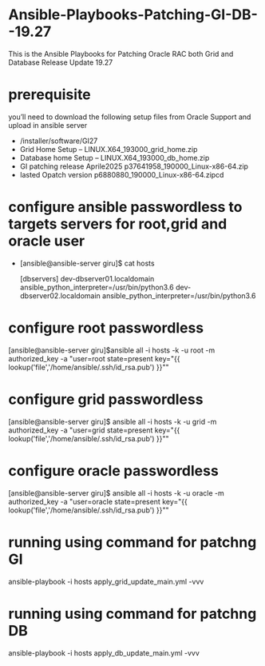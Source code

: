 # Ansible-Playbooks-Patching-GI-DB--19.27
This is the Ansible Playbooks for Patching Oracle RAC both Grid and Database Release Update 19.27
# prerequisite
  you’ll need to download the following setup files from Oracle Support and upload in ansible server
 - /installer/software/GI27
 - Grid Home Setup – LINUX.X64_193000_grid_home.zip    
 - Database home Setup – LINUX.X64_193000_db_home.zip
 - GI patching release Aprile2025 p37641958_190000_Linux-x86-64.zip
 - lasted Opatch version p6880880_190000_Linux-x86-64.zipcd 
# configure ansible passwordless to targets servers for root,grid and oracle user 
  - [ansible@ansible-server giru]$ cat hosts 

       [dbservers]
      dev-dbserver01.localdomain    ansible_python_interpreter=/usr/bin/python3.6
      dev-dbserver02.localdomain    ansible_python_interpreter=/usr/bin/python3.6

# configure root passwordless

[ansible@ansible-server giru]$ansible all -i hosts -k -u root -m authorized_key -a "user=root state=present key=\"{{ lookup('file','/home/ansible/.ssh/id_rsa.pub') }}\""

# configure grid passwordless

[ansible@ansible-server giru]$ ansible all -i hosts -k -u grid -m authorized_key -a "user=grid state=present key=\"{{ lookup('file','/home/ansible/.ssh/id_rsa.pub') }}\""


# configure oracle passwordless

[ansible@ansible-server giru]$ ansible all -i hosts -k -u oracle -m authorized_key -a "user=oracle state=present key=\"{{ lookup('file','/home/ansible/.ssh/id_rsa.pub') }}\""

# running using command  for patchng GI
ansible-playbook -i hosts apply_grid_update_main.yml -vvv
# running using command  for patchng DB
ansible-playbook -i hosts apply_db_update_main.yml -vvv
